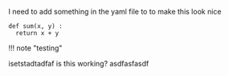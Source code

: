  I need to add something in the yaml file to to make this look nice 
```
def sum(x, y) :
  return x + y
```
!!! note "testing"

  isetstadtadfaf
  is this
  working?
  asdfasfasdf

